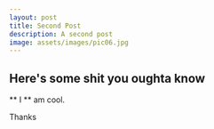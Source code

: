 ```yaml
---
layout: post
title: Second Post
description: A second post
image: assets/images/pic06.jpg
---
```


## Here's some shit you oughta know 

** I ** am cool.

Thanks

